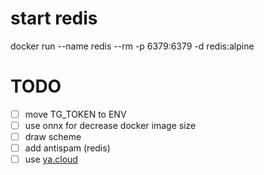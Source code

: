 # start redis
docker run --name redis --rm -p 6379:6379 -d redis:alpine

# TODO
- [ ] move TG_TOKEN to ENV
- [ ] use onnx for decrease docker image size
- [ ] draw scheme
- [ ] add antispam (redis)
- [ ] use [ya.cloud](https://habr.com/ru/company/rebrainme/blog/512206/)